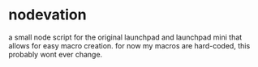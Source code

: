 # nodevation

a small node script for the original launchpad and launchpad mini that allows for easy macro creation. for now my macros are hard-coded, this probably wont ever change.
